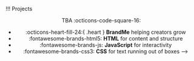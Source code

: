 
!!! Projects
    <center>TBA :octicons-code-square-16:<center>



<div class="grid cards" markdown>

- :octicons-heart-fill-24:{ .heart } __BrandMe__ helping creators grow
- :fontawesome-brands-html5: __HTML__ for content and structure
- :fontawesome-brands-js: __JavaScript__ for interactivity
- :fontawesome-brands-css3: __CSS__ for text running out of boxes -->
<!-- - :fontawesome-brands-internet-explorer: __Internet Explorer__ ... huh?
- :fontawesome-brands-internet-explorer: __Internet Explorer__ ... huh?
- :fontawesome-brands-internet-explorer: __Internet Explorer__ ... huh?
- :fontawesome-brands-internet-explorer: __Internet Explorer__ ... huh? 

</div>


<div class="grid cards" markdown>

<!-- - :octicons-heart-fill-24:{ .heart } __BrandMe__ helping creators grow
- :fontawesome-brands-html5: __HTML__ for content and structure
- :fontawesome-brands-js: __JavaScript__ for interactivity
- :fontawesome-brands-css3: __CSS__ for text running out of boxes -->
<!-- - :fontawesome-brands-internet-explorer: __Internet Explorer__ ... huh?
- :fontawesome-brands-internet-explorer: __Internet Explorer__ ... huh?
- :fontawesome-brands-internet-explorer: __Internet Explorer__ ... huh?
- :fontawesome-brands-internet-explorer: __Internet Explorer__ ... huh? -->


</div>

<div class="grid cards" markdown>

<!-- -   :material-clock-fast:{ .lg .middle } __Set up in 5 minutes__

    ---

    Install [`mkdocs-material`](#) with [`pip`](#) and get up
    and running in minutes

    [:octicons-arrow-right-24: Getting started](#)

-   :fontawesome-brands-markdown:{ .lg .middle } __It's just Markdown__

    ---

    Focus on your content and generate a responsive and searchable static site

    [:octicons-arrow-right-24: Reference](#)

-   :material-format-font:{ .lg .middle } __Made to measure__

    ---

    Change the colors, fonts, language, icons, logo and more with a few lines

    [:octicons-arrow-right-24: Customization](#)

-   :material-scale-balance:{ .lg .middle } __Open Source, MIT__

    ---

    Material for MkDocs is licensed under MIT and available on [GitHub]

    [:octicons-arrow-right-24: License](#) -->

</div>